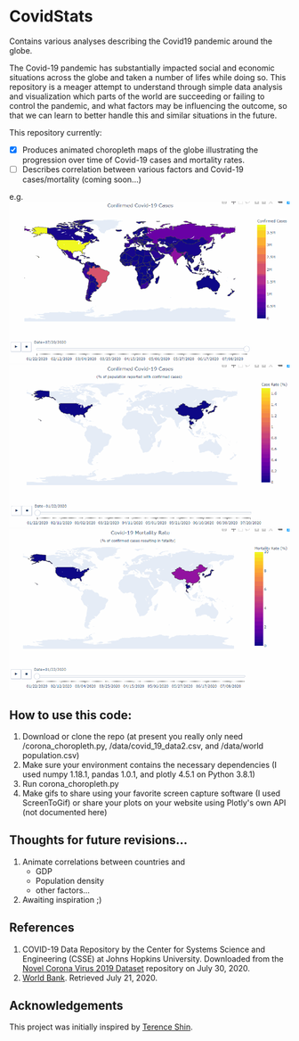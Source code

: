# CovidStats
Contains various analyses describing the Covid19 pandemic around the globe.

The Covid-19 pandemic has substantially impacted social and economic situations across the globe and taken a number of lifes while doing so. This repository is a meager attempt to understand through simple data analysis and visualization which parts of the world are succeeding or failing to control the pandemic, and what factors may be influencing the outcome, so that we can learn to better handle this and similar situations in the future.

This repository currently:
- [x] Produces animated choropleth maps of the globe illustrating the progression over time of Covid-19 cases and mortality rates.
- [ ] Describes correlation between various factors and Covid-19 cases/mortality (coming soon...)

e.g.
![Covid-19 Cases](/gifs/CovidWorldConfirmedCases.gif)
![Covid-19 Case Rate](/gifs/CovidWorldConfirmedRate.gif)
![Covid-19 Mortality Rate](/gifs/CovidWorldMortalityRate.gif)

## How to use this code:
1. Download or clone the repo (at present you really only need /corona_choropleth.py, /data/covid_19_data2.csv, and /data/world population.csv)
2. Make sure your environment contains the necessary dependencies (I used numpy 1.18.1, pandas 1.0.1, and plotly 4.5.1 on Python 3.8.1)
3. Run corona_choropleth.py
4. Make gifs to share using your favorite screen capture software (I used ScreenToGif) or share your plots on your website using Plotly's own API (not documented here)

## Thoughts for future revisions...
1. Animate correlations between countries and
    * GDP
    * Population density
    * other factors...
2. Awaiting inspiration ;)

## References
1. COVID-19 Data Repository by the Center for Systems Science and Engineering (CSSE) at Johns Hopkins University. Downloaded from the [Novel Corona Virus 2019 Dataset](https://www.kaggle.com/sudalairajkumar/novel-corona-virus-2019-dataset/data?select=covid_19_data.csv) repository on July 30, 2020.
2. [World Bank](https://data.worldbank.org/indicator/SP.POP.TOTL). Retrieved July 21, 2020.

## Acknowledgements
This project was initially inspired by [Terence Shin](https://towardsdatascience.com/visualizing-the-coronavirus-pandemic-with-choropleth-maps-7f30fccaecf5).
